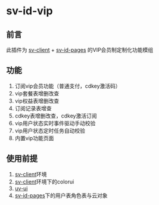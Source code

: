 # sv-id-vip

## 前言
此插件为 [sv-client](https://ext.dcloud.net.cn/plugin?id=16530) + [sv-id-pages](https://ext.dcloud.net.cn/plugin?id=15141) 的VIP会员制定制化功能模组

## 功能
1. 订阅vip会员功能（普通支付，cdkey激活码）
2. vip套餐表增删改查
3. vip权益表增删改查
4. 订阅记录表增查
5. cdkey表增删改查，cdkey激活订阅
6. vip用户状态实时事件驱动手动校验
7. vip用户状态定时任务自动校验
8. 内置vip功能页面
 
## 使用前提
1. [sv-client](https://ext.dcloud.net.cn/plugin?id=16530)环境
2. [sv-client](https://ext.dcloud.net.cn/plugin?id=16530)环境下的colorui
3. [uv-ui](https://www.uvui.cn/components/intro.html)
4. [sv-id-pages](https://ext.dcloud.net.cn/plugin?id=15141)下的用户表角色表与云对象
